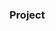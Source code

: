 ### Project























































































































































































         









        





 































